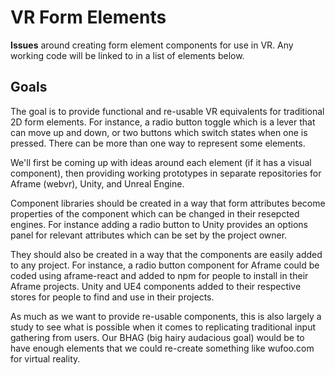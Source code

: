 # VR Form Elements
**Issues** around creating form element components for use in VR. Any working code will be linked to in a list of elements below.

## Goals
The goal is to provide functional and re-usable VR equivalents for traditional 2D form elements. For instance, a radio button toggle which is a lever that can move up and down, or two buttons which switch states when one is pressed. There can be more than one way to represent some elements.

We'll first be coming up with ideas around each element (if it has a visual component), then providing working prototypes in separate repositories for Aframe (webvr), Unity, and Unreal Engine. 

Component libraries should be created in a way that form attributes become properties of the component which can be changed in their resepcted engines. For instance adding a radio button to Unity provides an options panel for relevant attributes which can be set by the project owner.

They should also be created in a way that the components are easily added to any project. For instance, a radio button component for Aframe could be coded using aframe-react and added to npm for people to install in their Aframe projects. Unity and UE4 components added to their respective stores for people to find and use in their projects.

As much as we want to provide re-usable components, this is also largely a study to see what is possible when it comes to replicating traditional input gathering from users. Our BHAG (big hairy audacious goal) would be to have enough elements that we could re-create something like wufoo.com for virtual reality.
